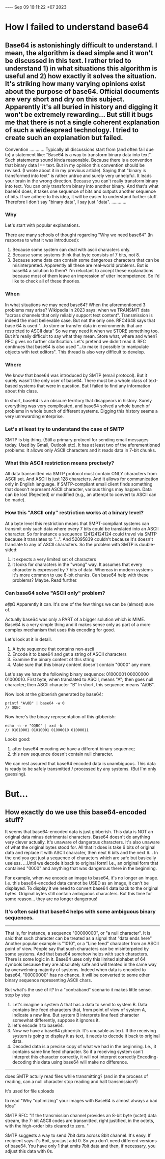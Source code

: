 ---- Sep 09 16:11:22 +07 2023
# How I failed to understand base64

## Base64 is astonishingly difficult to understand. I mean, the algorithm is dead simple and it won't be discussed in this text. I rather tried to understand 1) in what situations this algorithm is useful and 2) how exactly it solves the situation. It's striking how many varying opinions exist about the purpose of base64. Official documents are very short and dry on this subject. Apparently it's all buried in history and digging it won't be extremely rewarding... But still it bugs me that there is not a single coherent explanation of such a widespread technology. I tried to create such an explanation but failed.


Convention
............
Typically all discussions start from (and often fail due to) a statement like:
    "Base64 is a way to transform binary data into text".
Such statements sound kinda reasonable. Because there is a convention that binary data !== text. But in my opinion this convention should be revised. (I wrote about it in my previous article).
Saying that "binary is transformed into text" is rather untrue and surely very unhelpful. It leads your brain in the wrong direction. Because you can't really transform binary into text. You can only transform binary into another binary. And that's what base64 does, it takes one sequence of bits and outputs another sequence of bits. If we adhere to this idea, it will be easier to understand further stuff.
Therefore I don't say "binary data", I say just "data".
............

### Why

Let's start with popular explanations.

There are many schools of thought regarding "Why we need base64" (In response to what it was introduced):
1) Because some system can deal with ascii characters only.
2) Because some systems think that byte consists of 7 bits, not 8.
3) Because some data can contain some dangerous characters that can be misinterpreted.
Apparently all these are real-world problems. But is base64 a solution to them? I'm reluctant to accept these explanations because most of them leave an impression of utter incompetence. So I'd like to check all of these theories.

### When

In what situations we may need base64?
When the aforementioned 3 problems may arise?
Wikipedia in 2023 says: when we TRANSMIT data "across channels that only reliably support text content".
Transmission is indeed the most believable case. But not the only one.
RFC4648 says that base 64 is used
"...to store or transfer data in environments that are restricted to ASCII data"
So we may need it when we STORE something too. But it's really difficult to say what they mean. Store what, where and when? RFC gives no further clarification. Let's pretend we didn't read it.
RFC continues that base64 is also used "...to make it possible to manipulate objects with text editors". This thread is also very difficult to develop.

### Where

We  know that base64 was introduced by SMTP (email protocol). But it surely wasn't the only user of base64. There must be a whole class of text-based systems that were in question. But I failed to find any information about this class.

In short, base64 is an obscure territory that disappears in history. Surely everything was very complicated, and base64 solved a whole bunch of problems in whole bunch of different systems. Digging this history seems a very unrewarding enterprise.


### Let's at least try to understand the case of SMTP

SMTP is big thing. (Still a primary protocol for sending email messages today. Used by Gmail, Outlook etc).
It has at least two of the aforementioned problems: It allows only ASCII characters and it reads data in 7-bit chunks.

### What this ASCII restriction means precisely?

All data transmitted via SMTP protocol must contain ONLY characters from ASCII set. And ASCII is just 128 characters. And it allows for communication only in English language.
If SMTP-compliant email client finds something that doesn't represent ASCII character,
various things may happen. Data can be lost (Rejected) or modified (e.g., an attempt to convert to ASCII can be made).

### How this "ASCII only" restriction works at a binary level?

At a byte level this restriction means that SMPT-compliant systems can transmit only such data where every 7 bits could be translated into an ASCII character.
So for instance a sequence 124124124124 could travel via SMTP because it translates to "...". And 52095839 couldn't because it's doesn't translate to any of ASCII characters.
So the problem with SMTP is double-sided:
1) it expects a very limited set of characters
2) it looks for characters in the "wrong" way. It assumes that every character is expressed by 7 bits of data. Whereas in modern systems it's more common to use 8-bit chunks.
Can base64 help with these problems? Maybe. Read further.

### Can base64 solve "ASCII only" problem?

ø你Ω
Apparently it can. It's one of the few things we can be (almost) sure of.

Actually base64 was only a PART of a bigger solution which is MIME.
Base64 is a very simple thing and it makes sense only as part of a more complex mechanism that uses this encoding for good.

Let's look at it in detail.
1) A byte sequence that contains non-ascii
2) Encode it to base64 and get a string of ASCII characters
3) Examine the binary content of this string
4) Make sure that this binary content doesn't contain "0000" any more.





Let's say we have the following binary sequence:
01000001 00000000 01000010.
First byte, when translated to ASCII, means "A";
then goes null character;
then ASCII character "B"
In short, this sequence means "A\0B".

Now look at the gibberish generated by base64:

```
printf "A\0B" | base64 -w 0
// QQBC
```

Now here's the binary representation of this gibberish:
```
echo -n -e "QQBC" | xxd -b
// 01010001 01010001 01000010 01000011
```

Looks good:
1) after base64 encoding we have a different binary sequence;
2) this new sequence doesn't contain null character.

We can rest assured that base64 encoded data is unambiguous. This data is ready to be safely transmitted / processed by any systems. (But I'm only guessing).

# But...
## How exactly do we use this base64-encoded stuff?

It seems that base64-encoded data is just gibberish.
This data is NOT an original data minus detrimental characters.
Base64 doesn't do anything very clever actually. It's unaware of dangerous characters. It's also unaware of what the original bytes stood for.
All that it does is take 6 bits of original data and replace it with ASCII character, then next 6 bits and the next 6...
In the end you get just a sequence of characters which are safe but basically useless. ...Until we decode it back to original form! I.e., an original form that contained "0000" and anything that was dangerous there in the beginning.

For example, when we encode an image to base64, it's no longer an image. I.e. this base64-encoded data cannot be USED as an image, it can't be displayed. To display it we need to convert base64 data back to the original bytes. Original bytes still contain ambiguous characters. But this time for some reason... they are no longer dangerous!





















### It's often said that base64 helps with some ambiguous binary sequences.


-------------------------------
That is, for instance, a sequence "00000000", or "a null character". It is said that such character can be treated as a signal that  "data ends here"
Another popular example is "1010", or a "Line feed" character from an ASCII point of view.
People say that such characters can be misinterpeted by some systems. And that base64 somehow helps with such characters.
There is some logic in it. Base64 uses only this limited alphabet of 64 symbols because they are absolutely safe and will treated in the same way by overwelming majority of systems.
Indeed when data is encoded to base64, "00000000" has no chance. It will be converted to some other binary sequence representing ASCII chars.

But what's the use of it?
In a "contraband" scenario it makes little sense.
step by step
1. Let's imagine a system A that has a data to send to system B. Data contains line feed characters that, from point of view of system A, indicate a new line. But system B interprets line feed character somewhat differently, suppose it ignores it.
2. let's encode it to base64.
3. Now we have a base64 gibberish. It's unusable as text. If the receiving system is going to display it as text, it needs to decode it back to original data.
4. Decoded data is a precise copy of what we had in the beginning. I.e., it contains same line feed character. So if a receiving system can't interpret this character correctly, it will not interpret correctly Encoding-decoding this data using base64 will make no difference.

**************
does SMTP actully read files while transmitting?
(and in the process of reading, can a null character stop reading and halt transmission?)












It's used for file uploads















to read
    "Why "optimizing" your images with Base64 is almost always a bad idea"











SMTP RFC:
"If the transmission channel provides an 8-bit byte (octet) data
   stream, the 7-bit ASCII codes are transmitted, right justified, in
   the octets, with the high-order bits cleared to zero. "

SMTP suggests a way to send 7bit data across 8bit channel. It's easy. If recipient says it's 8bit, you just add 0.
So you don't need different versions of base64. You have only 1 that emits 7bit data and then, if necessary, you adjust this data with 0s.